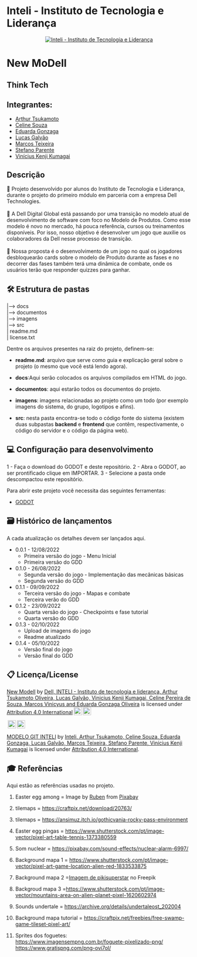 # Inteli - Instituto de Tecnologia e Liderança 

<p align="center">
<a href= "https://www.inteli.edu.br/"><img src="https://www.inteli.edu.br/wp-content/uploads/2021/08/20172028/marca_1-2.png" alt="Inteli - Instituto de Tecnologia e Liderança" border="0"></a>
</p>

# New MoDell

## Think Tech

## Integrantes: 
- <a href="https://www.linkedin.com/in/arthur-oliveira-a06895247/">Arthur Tsukamoto</a>
- <a href="https://www.linkedin.com/in/celine-souza-1a38aa225/">Celine Souza</a>
- <a href="https://www.linkedin.com/in/eduarda-gonzaga-009794219/">Eduarda Gonzaga</a> 
- <a href="https://www.linkedin.com/in/lucas-galvão/">Lucas Galvão</a> 
- <a href="https://www.linkedin.com/in/marcos-teixeira-37676a24a/">Marcos Teixeira</a>
- <a href="https://www.linkedin.com/in/stefano-parente-652822244/">Stefano Parente</a> 
- <a href="https://www.linkedin.com/in/vinicius-kumagai-219376184/">Vinícius Kenji Kumagai</a>

## Descrição

📜 Projeto desenvolvido por alunos do Instituto de Tecnologia e Liderança, durante o projeto do primeiro módulo em parceria com a empresa Dell Technologies.
<br><br>
📜 A Dell Digital Global está passando por uma transição no modelo atual de desenvolvimento de software com foco no Modelo de Produtos. Como esse modelo é novo no mercado, há pouca referência, cursos ou treinamentos disponíveis. Por isso, nosso objetivo é desenvolver um jogo que auxilie os colaboradores da Dell nesse processo de transição.
<br><br>
📜 Nossa proposta é o desenvolvimento de um jogo no qual os jogadores desbloquearão cards sobre o modelo de Produto durante as fases e no decorrer das fases também terá uma dinâmica de combate, onde os usuários terão que responder quizzes para ganhar. 
<br>

<p align="center">

## 🛠 Estrutura de pastas

|--> docs<br>
|--> documentos<br>
|--> imagens<br>
|--> src<br>
| readme.md<br>
| license.txt

Dentre os arquivos presentes na raiz do projeto, definem-se:

- <b>readme.md</b>: arquivo que serve como guia e explicação geral sobre o projeto (o mesmo que você está lendo agora).

- <b>docs</b>:Aqui serão colocados os arquivos compilados em HTML do jogo.</b>

- <b>documentos</b>: aqui estarão todos os documentos do projeto.

- <b>imagens</b>: imagens relacionadas ao projeto como um todo (por exemplo imagens do sistema, do grupo, logotipos e afins).

- <b>src</b>: nesta pasta encontra-se todo o código fonte do sistema (existem duas subpastas <b>backend</b> e <b>frontend</b> que contêm, respectivamente, o código do servidor e o código da página web).

## 💻 Configuração para desenvolvimento

1 - Faça o download do GODOT e deste repositório. 2 - Abra o GODOT, ao ser prontificado clique em IMPORTAR. 3 - Selecione a pasta onde descompactou este repositório.

Para abrir este projeto você necessita das seguintes ferramentas:
- <a href="https://godotengine.org/download/windows/">GODOT</a>

## 🗃 Histórico de lançamentos

A cada atualização os detalhes devem ser lançados aqui.

* 0.0.1 - 12/08/2022
    * Primeira versão do jogo - Menu Inicial
    * Primeira versão do GDD
* 0.1.0 - 26/08/2022
    * Segunda versão do jogo - Implementação das mecânicas básicas
    * Segunda versão do GDD
* 0.1.1 - 09/09/2022
    * Terceira versão do jogo - Mapas e combate
    * Terceira verão do GDD
* 0.1.2 - 23/09/2022
    * Quarta versão do jogo - Checkpoints e fase tutorial
    * Quarta versão do GDD
* 0.1.3 - 02/10/2022
    * Upload de imagens do jogo
    * Readme atualizado
* 0.1.4 - 05/10/2022
    * Versão final do jogo
    * Versão final do GDD

## 📋 Licença/License
<p xmlns:cc="http://creativecommons.org/ns#" xmlns:dct="http://purl.org/dc/terms/"><a property="dct:title" rel="cc:attributionURL" href="https://github.com/2022M1T6/Projeto4">New Modell</a> by <a rel="cc:attributionURL dct:creator" property="cc:attributionName" href="https://github.com/2022M1T6/Projeto4">Dell, INTELI - Instituto de tecnologia e liderança, Arthur Tsukamoto Oliveira, Lucas Galvão, Vinicius Kenji Kumagai, Celine Pereira de Souza, Marcos Vinicyus and Eduarda Gonzaga Oliveira</a> is licensed under <a href="http://creativecommons.org/licenses/by/4.0/?ref=chooser-v1" target="_blank" rel="license noopener noreferrer" style="display:inline-block;">Attribution 4.0 International<img style="height:22px!important;margin-left:3px;vertical-align:text-bottom;" src="https://mirrors.creativecommons.org/presskit/icons/cc.svg?ref=chooser-v1"><img style="height:22px!important;margin-left:3px;vertical-align:text-bottom;" src="https://mirrors.creativecommons.org/presskit/icons/by.svg?ref=chooser-v1"></a></p>
<img style="height:22px!important;margin-left:3px;vertical-align:text-bottom;" src="https://mirrors.creativecommons.org/presskit/icons/cc.svg?ref=chooser-v1"><img style="height:22px!important;margin-left:3px;vertical-align:text-bottom;" src="https://mirrors.creativecommons.org/presskit/icons/by.svg?ref=chooser-v1"><p xmlns:cc="http://creativecommons.org/ns#" xmlns:dct="http://purl.org/dc/terms/"><a property="dct:title" rel="cc:attributionURL" href="https://github.com/Spidus/Teste_Final_1">MODELO GIT INTELI</a> by <a rel="cc:attributionURL dct:creator" property="cc:attributionName" href="https://www.yggbrasil.com.br/vr">Inteli, Arthur Tsukamoto, Celine Souza, Eduarda Gonzaga, Lucas Galvão, Marcos Teixeira, Stefano Parente, Vinícius Kenji Kumagai</a> is licensed under <a href="http://creativecommons.org/licenses/by/4.0/?ref=chooser-v1" target="_blank" rel="license noopener noreferrer" style="display:inline-block;">Attribution 4.0 International</a>.</p>

## 🎓 Referências

Aqui estão as referências usadas no projeto.
1. Easter egg among = Image by <a href="https://pixabay.com/users/mustachioed_pizza-6494611/?utm_source=link-attribution&amp;utm_medium=referral&amp;utm_campaign=image&amp;utm_content=6063246">Ruben</a> from <a href="https://pixabay.com//?utm_source=link-attribution&amp;utm_medium=referral&amp;utm_campaign=image&amp;utm_content=6063246">Pixabay</a>

2. tilemaps = https://craftpix.net/download/20763/
3. tilemaps = https://ansimuz.itch.io/gothicvania-rocky-pass-environment

4. Easter egg pingas = https://www.shutterstock.com/pt/image-vector/pixel-art-table-tennis-1373380559

5. Som nuclear = https://pixabay.com/sound-effects/nuclear-alarm-6997/

6. Background mapa 1 = https://www.shutterstock.com/pt/image-vector/pixel-art-game-location-alien-red-1833533875

7. Background mapa 2 =<a href="https://br.freepik.com/vetores-gratis/fundo-mistico-de-pixel-art_29019077.htm#query=pixel%20art%20background&position=5&from_view=search">Imagem de pikisuperstar</a> no Freepik

8. Backgroud mapa 3 =https://www.shutterstock.com/pt/image-vector/mountains-area-on-alien-planet-pixel-1620602974

9. Sounds undertale = https://archive.org/details/undertaleost_202004

10. Background mapa tutorial = https://craftpix.net/freebies/free-swamp-game-tileset-pixel-art/
11. Sprites dos foguetes:<br>https://www.imagensempng.com.br/foguete-pixelizado-png/<br>https://www.gratispng.com/png-ovi7ol/
